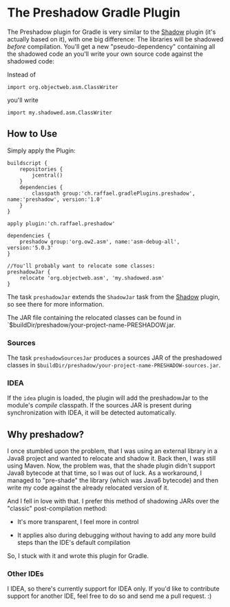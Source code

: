 The Preshadow Gradle Plugin
===========================

The Preshadow plugin for Gradle is very similar to the [Shadow](https://github.com/johnrengelman/shadow) plugin (it's actually based on it), with one big difference: The libraries will be shadowed *before* compilation. You'll get a new "pseudo-dependency" containing all the shadowed code an you'll write your own source code against the shadowed code:

Instead of

    import org.objectweb.asm.ClassWriter
    
you'll write

    import my.shadowed.asm.ClassWriter


How to Use
----------

Simply apply the Plugin:

    buildscript {
        repositories {
            jcentral()
        }
        dependencies {
            classpath group:'ch.raffael.gradlePlugins.preshadow', name:'preshadow', version:'1.0'
        }
    }
    
    apply plugin:'ch.raffael.preshadow'
    
    dependencies {
        preshadow group:'org.ow2.asm', name:'asm-debug-all', version:'5.0.3'
    }

    //You'll probably want to relocate some classes:
    preshadowJar {
        relocate 'org.objectweb.asm', 'my.shadowed.asm'
    }
    
The task `preshadowJar` extends the `ShadowJar` task from the [Shadow](https://github.com/johnrengelman/shadow) plugin, so see there for more information.

The JAR file containing the relocated classes can be found in `$buildDir/preshadow/your-project-name-PRESHADOW.jar.

### Sources

The task `preshadowSourcesJar` produces a sources JAR of the preshadowed classes in `$buildDir/preshadow/your-project-name-PRESHADOW-sources.jar`.

### IDEA

If the `idea` plugin is loaded, the plugin will add the preshadowJar to the module's *compile* classpath. If the sources JAR is present during synchronization with IDEA, it will be detected automatically.


Why preshadow?
--------------

I once stumbled upon the problem, that I was using an external library in a Java8 project and wanted to relocate and shadow it. Back then, I was still using Maven. Now, the problem was, that the shade plugin didn't support Java8 bytecode at that time, so I was out of luck. As a workaround, I managed to "pre-shade" the library (which was Java6 bytecode) and then write my code against the already relocated version of it.

And I fell in love with that. I prefer this method of shadowing JARs over the "classic" post-compilation method:
 
  * It's more transparent, I feel more in control
  
  * It applies also during debugging without having to add any more build steps than the IDE's default compilation
  
So, I stuck with it and wrote this plugin for Gradle.


### Other IDEs

I IDEA, so there's currently support for IDEA only. If you'd like to contribute support for another IDE, feel free to do so and send me a pull request. :)
